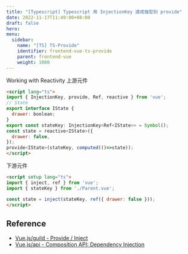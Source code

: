 ```yaml
---
title: "[Typescript] Typescript 用 InjectionKey 達成強型別 provide"
date: 2022-11-17T11:49:00+08:00
draft: false
hero: 
menu:
  sidebar:
    name: "[TS] TS-Provide"
    identifier: frontend-vue-ts-provide
    parent: frontend-vue
    weight: 1000
---
```

Working with Reactivity
上游元件
```html
<script lang="ts">
import { InjectionKey, provide, Ref, reactive } from 'vue';
// State
export interface IState {
  drawer: boolean;
}
export const stateKey: InjectionKey<Ref<IState>> = Symbol();
const state = reactive<IState>({
  drawer: false,
});
provide<IState>(stateKey, computed(()=>state));
</script>
```
下游元件
```html
<script setup lang="ts">
import { inject, ref } from 'vue';
import { stateKey } from './Parent.vue';

const state = inject(stateKey, ref({ drawer: false }));
</script>
```
## Reference
 - [Vue.js/guild - Provide / Inject](https://vuejs.org/guide/components/provide-inject.html)
 - [Vue.js/api - Composition API: Dependency Injection](https://vuejs.org/api/composition-api-dependency-injection.html)